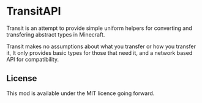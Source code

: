 # TransitAPI
Transit is an attempt to provide simple uniform helpers for converting and transfering abstract types in Minecraft.

Transit makes no assumptions about what you transfer or how you transfer it, It only provides basic types for those that need it, and a network based API for compatibility.

## License
This mod is available under the MIT licence going forward.
